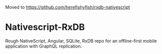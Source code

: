 Moved to https://github.com/herefishyfish/rxdb-nativescript

# Nativescript-RxDB
Rough NativeScript, Angular, SQLite, RxDB repo for an offline-first mobile application with GraphQL replication.
